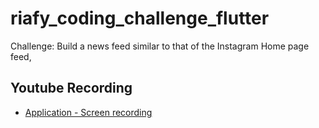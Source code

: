 # riafy_coding_challenge_flutter

Challenge: Build a news feed similar to that of the Instagram Home page feed,

## Youtube Recording

- [Application - Screen recording](https://youtu.be/DyZwaH1LkxA)
